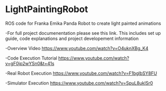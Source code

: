 # LightPaintingRobot
ROS code for Franka Emika Panda Robot to create light painted animations

-For full project documenentation please see this link. This includes set up guide, code explanations and project developement information

-Overview Video
https://www.youtube.com/watch?v=O4uknXBg_K4

-Code Execution Tutorial
https://www.youtube.com/watch?v=gF0jp2wYSn0&t=41s

-Real Robot Execution
https://www.youtube.com/watch?v=F1bglbSY8FU

-Simulator Execution
https://www.youtube.com/watch?v=SpuL8uklSr0
